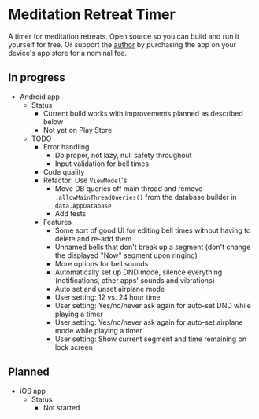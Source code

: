 # Meditation Retreat Timer

A timer for meditation retreats. Open source so you can build and run it yourself for free. Or support the [author](https://twitter.com/a_p_ellis) by purchasing the app on your device's app store for a nominal fee.

## In progress

* Android app
   * Status
      * Current build works with improvements planned as described below
      * Not yet on Play Store
   * TODO
      * Error handling
         * Do proper, not lazy, null safety throughout
         * Input validation for bell times
      * Code quality
      * Refactor: Use `ViewModel`'s
         * Move DB queries off main thread and remove `.allowMainThreadQueries()` from the database builder in `data.AppDatabase`
         * Add tests
      * Features
         * Some sort of good UI for editing bell times without having to delete and re-add them
         * Unnamed bells that don't break up a segment (don't change the displayed "Now" segment upon ringing)
         * More options for bell sounds
         * Automatically set up DND mode, silence everything (notifications, other apps' sounds and vibrations)
         * Auto set and unset airplane mode
         * User setting: 12 vs. 24 hour time
         * User setting: Yes/no/never ask again for auto-set DND while playing a timer
         * User setting: Yes/no/never ask again for auto-set airplane mode while playing a timer
         * User setting: Show current segment and time remaining on lock screen

## Planned

* iOS app
   * Status
      * Not started
